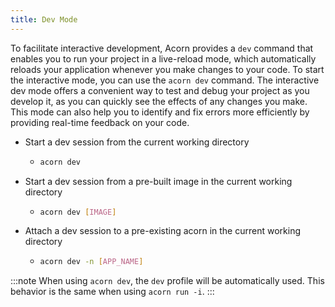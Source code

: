 ```yaml
---
title: Dev Mode 
---
```

To facilitate interactive development, Acorn provides a `dev` command that enables you to run your project in a live-reload mode, which automatically reloads your application whenever you make changes to your code. To start the interactive mode, you can use the `acorn dev` command.
The interactive dev mode offers a convenient way to test and debug your project as you develop it, as you can quickly see the effects of any changes you make. This mode can also help you to identify and fix errors more efficiently by providing real-time feedback on your code.

- Start a dev session from the current working directory
  - ```bash
    acorn dev
    ```
- Start a dev session from a pre-built image in the current working directory
  - ```bash
    acorn dev [IMAGE]
    ```
- Attach a dev session to a pre-existing acorn in the current working directory
  - ```bash
    acorn dev -n [APP_NAME]
    ```

:::note
When using `acorn dev`, the `dev` profile will be automatically used. This behavior is the same when using `acorn run -i`.
:::